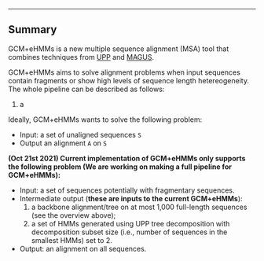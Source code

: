 -----------------------------
Summary
-----------------------------

GCM+eHMMs is a new multiple sequence alignment (MSA) tool that combines techniques from [UPP](https://github.com/smirarab/sepp) and [MAGUS](https://github.com/vlasmirnov/MAGUS).

GCM+eHMMs aims to solve alignment problems when input sequences contain fragments or show high levels of sequence length hetereogeneity. The whole pipeline can be described as follows:
1. a


Ideally, GCM+eHMMs wants to solve the following problem:
- Input: a set of unaligned sequences `S`
- Output an alignment `A` on `S`

**(Oct 21st 2021) Current implementation of GCM+eHMMs only supports the following problem (We are working on making a full pipeline for GCM+eHMMs):**
- Input: a set of sequences potentially with fragmentary sequences.
- Intermediate output (**these are inputs to the current GCM+eHMMs**):
    1. a backbone alignment/tree on at most 1,000 full-length sequences (see the overview above);
    2. a set of HMMs generated using UPP tree decomposition with decomposition subset size (i.e., number of sequences in the smallest HMMs) set to 2.
- Output: an alignment on all sequences.
